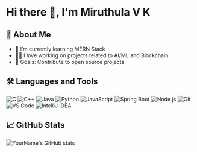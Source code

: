# Hi there 👋, I'm Miruthula V K

## 🚀 About Me
- 🌱 I’m currently learning MERN Stack
- 👨‍💻 I love working on projects related to AI/ML and Blockchain
- 🎯 Goals: Contribute to open source projects

## 🛠️ Languages and Tools
![C](https://img.shields.io/badge/-C-A8B9CC?logo=c&logoColor=white)
![C++](https://img.shields.io/badge/-C++-00599C?logo=cplusplus&logoColor=white)
![Java](https://img.shields.io/badge/-Java-007396?logo=java&logoColor=white)
![Python](https://img.shields.io/badge/-Python-3776AB?logo=python&logoColor=white)
![JavaScript](https://img.shields.io/badge/-JavaScript-F7DF1E?logo=javascript&logoColor=black)
![Spring Boot](https://img.shields.io/badge/-Spring%20Boot-6DB33F?logo=springboot&logoColor=white)
![Node.js](https://img.shields.io/badge/-Node.js-339933?logo=node.js&logoColor=white)
![Git](https://img.shields.io/badge/-Git-F05032?logo=git&logoColor=white)
![VS Code](https://img.shields.io/badge/-VSCode-0078d7?logo=visual-studio-code&logoColor=white)
![IntelliJ IDEA](https://img.shields.io/badge/-IntelliJ%20IDEA-000000?logo=intellij-idea&logoColor=white)

## 📈 GitHub Stats
![YourName's GitHub stats](https://github-readme-stats.vercel.app/api?username=YourGitHubUsername&show_icons=true&theme=tokyonight)


